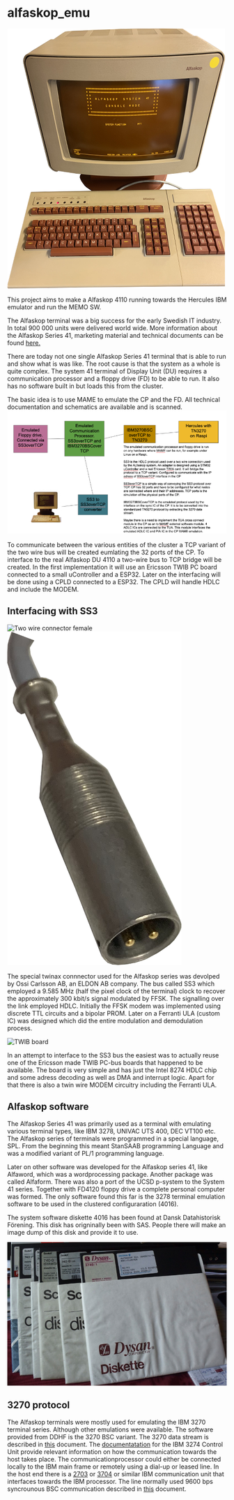 # alfaskop_emu

![Alfaskop 4110](https://github.com/MattisLind/alfaskop_emu/raw/master/pics/Alfaskop_console_mode.png)


This project aims to make a Alfaskop 4110 running towards the Hercules IBM emulator and run the MEMO SW.

The Alfaskop terminal was a big success for the early Swedish IT industry. In total 900 000 units were delivered world wide.
More information about the Alfaskop Series 41, marketing material and technical documents can be found [here.](http://www.datormuseum.se/peripherals/terminals/alfaskop)

There are today not one single Alfaskop Series 41 terminal that is able to run and show what is was like. The root cause
is that the system as a whole  is quite complex. The system 41 terminal of Display Unit (DU) requires a communication processor and a floppy drive (FD) to be able to run. It also has no software built in but loads this from the cluster.


The basic idea is to use MAME to emulate the CP and the FD. All technical documentation and schematics are available and is scanned.
![Alfaskop 4110](https://github.com/MattisLind/alfaskop_emu/raw/master/pics/Alfaskop_emu_architecure.png)


To communicate between the various entities of the cluster a TCP variant of the two wire bus will be created eumlating the 32 ports of the CP. To interface to the real Alfaskop DU 4110 a two-wire bus to TCP bridge will be created. In the first implementation it will use an Ericsson TWIB PC board connected to a small uController and a ESP32. Later on the interfacing will be done using a CPLD connected to a ESP32. The CPLD will handle HDLC and include the MODEM.



## Interfacing with SS3

![Two wire connector female](https://i.imgur.com/YzAfB2gl.png)
![Two wire connector male](https://github.com/MattisLind/alfaskop_emu/raw/master/pics/TwinaxConnectorMale_small.png)


The special twinax connnector used for the Alfaskop series was devolped by Ossi Carlsson AB, an ELDON AB company. The bus called SS3 which employed a 9.585 MHz (half the pixel clock of the terminal) clock to recover the approximately 300 kbit/s signal modulated by FFSK. The signalling over the link employed HDLC. Initially the FFSK modem was implemented using discrete TTL circuits and a bipolar PROM. Later on a Ferranti ULA (custom IC) was designed which did the entire modulation and demodulation process. 

![TWIB board](https://i.imgur.com/grnMKvj.jpg)

In an attempt to interface to the SS3 bus the easiest was to actually reuse one of the Ericsson made TWIB PC-bus boards that happened to be available. The board is very simple and has just the Intel 8274 HDLC chip and some adress decoding as well as DMA and interrupt logic. Apart for that there is also a twin wire MODEM circuitry including the Ferranti ULA.


## Alfaskop software

The Alfaskop Series 41 was primarily used as a terminal with emulating various terminal types, like IBM 3278, UNIVAC UTS 400, DEC VT100 etc. The Alfaskop series of terminals were programmed in a special language, SPL. From the beginning this meant StanSAAB programming Language and was a modified variant of PL/1 programming language.

Later on other software was developed for the Alfaskop series 41, like Alfaword, which was a wordprocessing package. Another package was called Alfaform. There was also a port of the UCSD p-system to the System 41 series. Together with FD4120 floppy drive a complete personal computer was formed. The only software found this far is the 3278 terminal emulation software to be used in the clustered configuraration (4016).

The system software diskette 4016 has been found at Dansk Datahistorisk Förening. This disk has origninally been with SAS. People there will make an image dump of this disk
and provide it to use.

![Alfaskop in MAME](https://github.com/MattisLind/alfaskop_emu/raw/master/pics/SoftwareDisks.jpg)
 

## 3270 protocol

The Alfaskop terminals were mostly used for emulating the IBM 3270 terminal series. Although other emulations were available. The software provided from DDHF is the 3270 BSC variant. The 3270 data stream is described in [this](http://bitsavers.trailing-edge.com/pdf/ibm/3270/GA23-0059-4_3270_Data_Stream_Programmers_Reference_Dec88.pdf) document. The [documentatation](http://bitsavers.org/pdf/ibm/3274/GA23-0061-1_3274_Control_Unit_Description_and_Programmers_Guide_Jan84.pdf) for the IBM 3274 Control Unit provide relevant information on how the communication towards the host takes place. The communicationprocessor could either be connected locally to the IBM main frame or remotely using a dial-up or leased line. In the host end there is a [2703](http://bitsavers.informatik.uni-stuttgart.de/pdf/ibm/2703/GA27-2703-1_2703_Transmission_Ctl_Component_Descr_May67.pdf) or [3704](http://bitsavers.informatik.uni-stuttgart.de/pdf/ibm/3704_3705/GC30-3004-5_3704_3705_Communications_Controller_Principles_of_Operation_May1979.pdf) or similar IBM communication unit that interfaces towards the IBM processor. The line normally used 9600 bps syncrounous BSC communication described in [this](http://bitsavers.trailing-edge.com/pdf/ibm/datacomm/GA27-3004-2_General_Information_Binary_Synchronous_Communications_Oct70.pdf) document.


